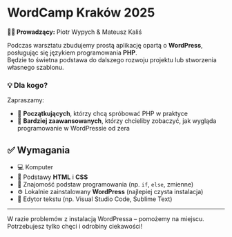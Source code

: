 # WordCamp Kraków 2025

**👨‍🏫 Prowadzący:** Piotr Wypych & Mateusz Kaliś

Podczas warsztatu zbudujemy prostą aplikację opartą o **WordPress**, posługując się językiem programowania **PHP**.  
Będzie to świetna podstawa do dalszego rozwoju projektu lub stworzenia własnego szablonu.

### 💡 Dla kogo?

Zapraszamy:

- 👶 **Początkujących**, którzy chcą spróbować PHP w praktyce
- 🧠 **Bardziej zaawansowanych**, którzy chcieliby zobaczyć, jak wygląda programowanie w WordPressie od zera

## ✅ Wymagania

- 💻 Komputer
- 🧱 Podstawy **HTML** i **CSS**
- 🧠 Znajomość podstaw programowania (np. `if`, `else`, zmienne)
- ⚙️ Lokalnie zainstalowany **WordPress** (najlepiej czysta instalacja)
- 📝 Edytor tekstu (np. Visual Studio Code, Sublime Text)

---

W razie problemów z instalacją WordPressa – pomożemy na miejscu.  
Potrzebujesz tylko chęci i odrobiny ciekawości!
